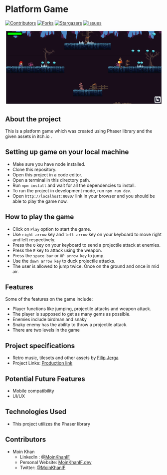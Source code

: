 # Platform Game

[![Contributors][contributors-shield]][contributors-url]
[![Forks][forks-shield]][forks-url]
[![Stargazers][stars-shield]][stars-url]
[![Issues][issues-shield]][issues-url]

![Platform Game](./ss1.png)

## About the project

This is a platform game which was created using Phaser library and the given assets in itch.io  .

## Setting up game on your local machine

- Make sure you have node installed.
- Clone this repository.
- Open this project in a code editor.
- Open a terminal in this directory path.
- Run `npm install` and wait for all the dependencies to install.
- To run the project in development mode, run `npm run dev`.
- Open `http://localhost:8080/` link in your browser and you should be able to play the game now.

## How to play the game

- Click on `Play` option to start the game.
- Use `right arrow` key and `left arrow` key on your keyboard to move right and left respectively.
- Press the `Q` key on your keyboard to send a projectile attack at enemies.
- Press the `E` key to attack using the weapon.
- Press the `space bar` or `UP arrow key` to jump.
- Use the `down arrow key` to duck projectile attacks.
- The user is allowed to jump twice. Once on the ground and once in mid air.

## Features

Some of the features on the game include:

- Player functions like jumping, projectile attacks and weapon attack.
- The player is supposed to get as many gems as possible.
- Enemies include birdman and snaky
- Snaky enemy has the ability to throw a projectile attack.
- There are two levels in the game

## Project specifications

- Retro music, tilesets and other assets by [Filip Jerga](https://itch.io/game-assets/free/tag-tileset)
- Project Links: [Production link](https://mk-platform-game.netlify.app/)

## Potential Future Features

- Mobile compatibility
- UI/UX

## Technologies Used

- This project utilizes the Phaser library

<!-- 

## Testing

## Test Output

-->

## Contributors

- Moin Khan
  - LinkedIn : [@MoinKhanIF](https://www.linkedin.com/in/moinkhanif/)
  - Personal Website: [MoinKhanIF.dev](https://moinkhanif.dev)
  - Twitter: [@MoinKhanIF](https://twitter.com/MoinKhanIF)
  
<!-- MARKDOWN LINKS & IMAGES -->

[contributors-shield]: https://img.shields.io/github/contributors/moinkhanif/platform-game.svg?style=flat-square
[contributors-url]: https://github.com/moinkhanif/platform-game/graphs/contributors
[forks-shield]: https://img.shields.io/github/forks/moinkhanif/platform-game.svg?style=flat-square
[forks-url]: https://github.com/moinkhanif/platform-game/network/members
[stars-shield]: https://img.shields.io/github/stars/moinkhanif/platform-game.svg?style=flat-square
[stars-url]: https://github.com/moinkhanif/platform-game/stargazers
[issues-shield]: https://img.shields.io/github/issues/moinkhanif/platform-game.svg?style=flat-square
[issues-url]: https://github.com/moinkhanif/platform-game/issues
